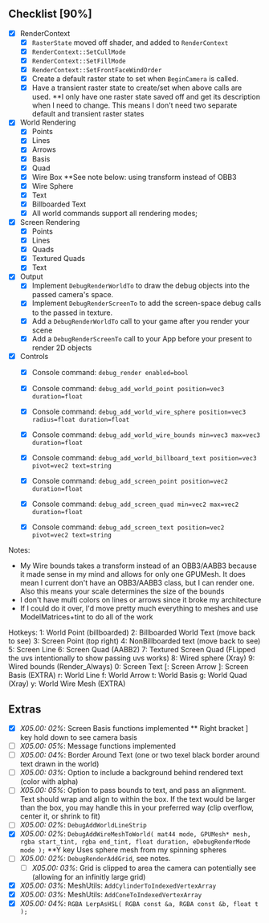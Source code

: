 ## Checklist [90%]
- [x] RenderContext
    - [x] `RasterState` moved off shader, and added to `RenderContext`
    - [x] `RenderContext::SetCullMode`
    - [x] `RenderContext::SetFillMode`
    - [x] `RenderContext::SetFrontFaceWindOrder`
    - [x] Create a default raster state to set when `BeginCamera` is called.
    - [x] Have a transient raster state to create/set when above calls are used.
	**I only have one raster state saved off and get its description when I need to change.
	  This means I don't need two separate default and transient raster states
- [x] World Rendering
    - [x] Points
    - [x] Lines
    - [x] Arrows
    - [x] Basis
    - [x] Quad
    - [x] Wire Box
	**See note below: using transform instead of OBB3
    - [x] Wire Sphere
    - [x] Text
    - [x] Billboarded Text
    - [x] All world commands support all rendering modes; 

- [x] Screen Rendering
    - [x] Points
    - [x] Lines
    - [x] Quads
    - [x] Textured Quads
    - [x] Text

- [x] Output
    - [x] Implement `DebugRenderWorldTo` to draw the debug objects into the passed camera's space.
    - [x] Implement `DebugRenderScreenTo` to add the screen-space debug calls to the passed in texture.
    - [x] Add a `DebugRenderWorldTo` call to your game after you render your scene
    - [x] Add a `DebugRenderScreenTo` call to your App before your present to render 2D objects

- [x] Controls
    - [x] Console command: `debug_render enabled=bool` 
    - [x] Console command: `debug_add_world_point position=vec3 duration=float`
    - [x] Console command: `debug_add_world_wire_sphere position=vec3 radius=float duration=float`
    - [x] Console command: `debug_add_world_wire_bounds min=vec3 max=vec3 duration=float`
    - [x] Console command: `debug_add_world_billboard_text position=vec3 pivot=vec2 text=string`
    - [x] Console command: `debug_add_screen_point position=vec2 duration=float`
    - [x] Console command: `debug_add_screen_quad min=vec2 max=vec2 duration=float`
    - [x] Console command: `debug_add_screen_text position=vec2 pivot=vec2 text=string`


Notes: 
* My Wire bounds takes a transform instead of an OBB3/AABB3 because it made sense in my mind and allows for only one GPUMesh. It does mean I current don't have an OBB3/AABB3 class, but I can render one. Also this means your scale determines the size of the bounds
* I don't have multi colors on lines or arrows since it broke my architecture
* If I could do it over, I'd move pretty much everything to meshes and use ModelMatrices+tint to do all of the work


Hotkeys:
1: World Point (billboarded)
2: Billboarded World Text (move back to see)
3: Screen Point (top right)
4: NonBillboarded text (move back to see)
5: Screen Line
6: Screen Quad (AABB2)
7: Textured Screen Quad (FLipped the uvs intentionally to show passing uvs works)
8: Wired sphere (Xray)
9: Wired bounds (Render_Always)
0: Screen Text
[: Screen Arrow
]: Screen Basis (EXTRA)
r: World Line
f: World Arrow
t: World Basis
g: World Quad (Xray)
y: World Wire Mesh (EXTRA)

## Extras
- [x] *X05.00: 02%*: Screen Basis functions implemented
	** Right bracket ] key hold down to see camera basis
- [ ] *X05.00: 05%*: Message functions implemented
- [ ] *X05.00: 04%*: Border Around Text (one or two texel black border around text drawn in the world)
- [ ] *X05.00: 03%*: Option to include a background behind rendered text (color with alpha)
- [ ] *X05.00: 05%*: Option to pass bounds to text, and pass an alignment.  Text should wrap and align to within the box.  If the text would be larger than the box, you may handle this in your preferred way (clip overflow, center it, or shrink to fit)
- [ ] *X05.00: 02%*: `DebugAddWorldLineStrip`
- [x] *X05.00: 02%*: `DebugAddWireMeshToWorld( mat44 mode, GPUMesh* mesh, rgba start_tint, rgba end_tint, float duration, eDebugRenderMode mode );`
	**Y key Uses sphere mesh from my spinning spheres
- [ ] *X05.00: 02%*: `DebugRenderAddGrid`, see notes.
    - [ ] *X05.00: 03%*: Grid is clipped to area the camera can potentially see (allowing for an infinitly large grid)
- [x] *X05.00: 03%*: MeshUtils: `AddCylinderToIndexedVertexArray`
- [x] *X05.00: 03%*: MeshUtils: `AddConeToIndexedVertexArray`
- [x] *X05.00: 04%*: `RGBA LerpAsHSL( RGBA const &a, RGBA const &b, float t );` 